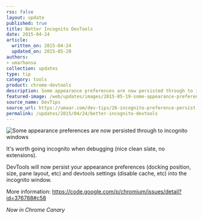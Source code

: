 ```yaml
---
rss: false
layout: update
published: true
title: Better Incognito DevTools
date: 2015-04-24
article:
  written_on: 2015-04-24
  updated_on: 2015-05-20
authors:
- umarhansa
collection: updates
type: tip
category: tools
product: chrome-devtools
description: Some appearance preferences are now persisted through to incognito windows.
featured-image: /web/updates/images/2015-05-19-some-appearance-preferences-are-now-persisted-through-to-incognito-windows/incognito-preference-persist.gif
source_name: DevTips
source_url: https://umaar.com/dev-tips/26-incognito-preference-persist
permalink: /updates/2015/04/24/better-incognito-devtools
---
```

<img src="/web/updates/images/2015-05-19-some-appearance-preferences-are-now-persisted-through-to-incognito-windows/incognito-preference-persist.gif" alt="Some appearance preferences are now persisted through to incognito windows">

It's worth going incognito when debugging (nice clean slate, no extensions).

DevTools will now persist your appearance preferences (docking position, size, pane layout, etc) and devtools settings (disable cache, etc) into the incognito window.

More information: <a href="https://code.google.com/p/chromium/issues/detail?id=376788#c58">https://code.google.com/p/chromium/issues/detail?id=376788#c58

<em>Now in Chrome Canary</em>